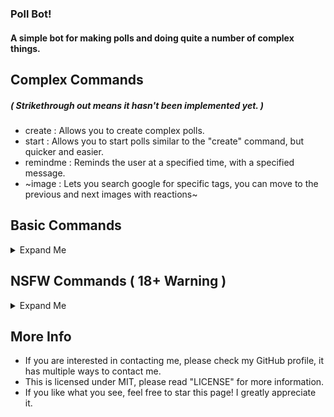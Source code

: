### Poll Bot!
#### A simple bot for making polls and doing quite a number of complex things.

## Complex Commands
##### ( Strikethrough out means it hasn't been implemented yet. )
- create : Allows you to create complex polls.
- start : Allows you to start polls similar to the "create" command, but quicker and easier.
- remindme : Reminds the user at a specified time, with a specified message.
- ~image : Lets you search google for specific tags, you can move to the previous and next images with reactions~

## Basic Commands
<details><summary>Expand Me</summary>
<ul>
  <li>ping : Shows the bots response time (Hosted kindly by repl.it)</li>
</ul>  
</details>

## NSFW Commands ( 18+ Warning )
<details><summary>Expand Me</summary>
<ul>
  <li><s>hen : Allows you to view nhentai manga inside of discord! Move around with reactions!</s></li>
  <li><s>Info : Lets you view information about a specific nhentai manga.</s></li>
</ul>  
</details>

## More Info
- If you are interested in contacting me, please check my GitHub profile, it has multiple ways to contact me.
- This is licensed under MIT, please read "LICENSE" for more information.
- If you like what you see, feel free to star this page! I greatly appreciate it.
